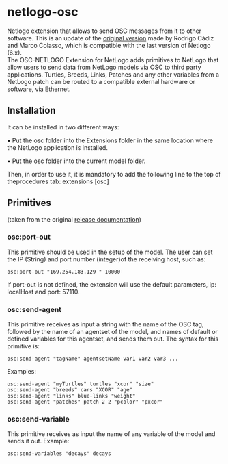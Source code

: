 # netlogo-osc
Netlogo extension that allows to send OSC messages from it to other software. This is an update of the [original version](https://quod.lib.umich.edu/cgi/p/pod/dod-idx/osc-netlogo-a-tool-for-exploring-the-sonification-of-complex.pdf?c=icmc;idno=bbp2372.2012.069;format=pdf) made by Rodrigo Cádiz and Marco Colasso, which is compatible with the last version of Netlogo (6.x).  
The OSC-NETLOGO Extension for NetLogo adds primitives to NetLogo that allow users to send data from NetLogo models via OSC to third party applications. Turtles, Breeds, Links, Patches and any other variables from a NetLogo patch can be routed to a compatible external hardware or software, via Ethernet.

## Installation 
It can be installed in two different ways:

• Put the osc folder into the Extensions folder in the same location where the NetLogo application is installed.

• Put the osc folder into the current model folder.

Then, in order to use it, it is mandatory to add the following line to the top of theprocedures tab: extensions [osc]

## Primitives 
(taken from the original [release documentation](https://quod.lib.umich.edu/cgi/p/pod/dod-idx/osc-netlogo-a-tool-for-exploring-the-sonification-of-complex.pdf?c=icmc;idno=bbp2372.2012.069;format=pdf))

### osc:port-out
This primitive should be used in the setup of the model. The user can set the IP (String) and port number (integer)of the receiving host, such as:
```
osc:port-out "169.254.183.129 " 10000
````

If port-out is not defined, the extension will use the default parameters, ip: localHost and port: 57110.

### osc:send-agent 
This primitive receives as input a string with the name of the OSC tag, followed by the name of an agentset of the model, and names of default or defined variables for this agentset, and sends them out. The syntax for this primitive is:
```
osc:send-agent "tagName" agentsetName var1 var2 var3 ...
```
Examples:
```
osc:send-agent "myTurtles" turtles "xcor" "size"
osc:send-agent "breeds" cars "XCOR" "age"
osc:send-agent "links" blue-links "weight"
osc:send-agent "patches" patch 2 2 "pcolor" "pxcor"
```
### osc:send-variable
This primitive receives as input the name of any variable of the model and sends it out. Example:
```
osc:send-variables "decays" decays
```

